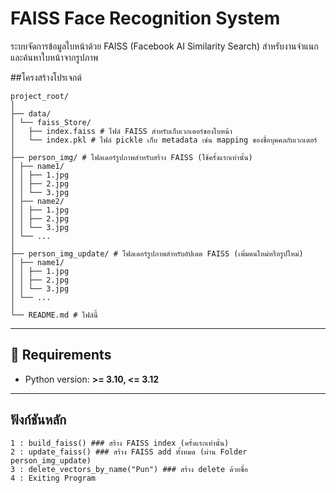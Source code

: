 # FAISS Face Recognition System

ระบบจัดการข้อมูลใบหน้าด้วย FAISS (Facebook AI Similarity Search) สำหรับงานจำแนกและค้นหาใบหน้าจากรูปภาพ

##โครงสร้างโปรเจกต์
```
project_root/
│
├── data/
│ └── faiss_Store/
│   ├── index.faiss # ไฟล์ FAISS สำหรับเก็บเวกเตอร์ของใบหน้า
│   └── index.pkl # ไฟล์ pickle เก็บ metadata เช่น mapping ของชื่อบุคคลกับเวกเตอร์
│
├── person_img/ # โฟลเดอร์รูปภาพสำหรับสร้าง FAISS (ใช้ครั้งแรกเท่านั้น)
│ ├── name1/
│ │ ├── 1.jpg
│ │ ├── 2.jpg
│ │ └── 3.jpg
│ ├── name2/
│ │ ├── 1.jpg
│ │ ├── 2.jpg
│ │ └── 3.jpg
│ └── ...
│
├── person_img_update/ # โฟลเดอร์รูปภาพสำหรับอัปเดต FAISS (เพิ่มคนใหม่หรือรูปใหม่)
│ ├── name1/
│ │ ├── 1.jpg
│ │ ├── 2.jpg
│ │ └── 3.jpg
│ └── ...
│
└── README.md # ไฟล์นี้
```
---

## 🔧 Requirements

- Python version: **>= 3.10, <= 3.12**

---

## ฟังก์ชันหลัก
```
1 : build_faiss() ### สร้าง FAISS index (ครั้งแรกเท่านั้น) 
2 : update_faiss() ### สร้าง FAISS add ทั้งหมด (ผ่าน Folder person_img_update)
3 : delete_vectors_by_name("Pun") ### สร้าง delete ด้วยชื่อ
4 : Exiting Program
```
